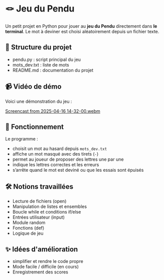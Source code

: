# 🪢 Jeu du Pendu

Un petit projet en Python pour jouer au **jeu du Pendu** directement dans **le terminal**. Le mot à deviner est choisi aléatoirement depuis un fichier texte.

## 📁 Structure du projet

- pendu.py : script principal du jeu
- mots_dev.txt : liste de mots
- README.md : documentation du projet

## 📹 Vidéo de démo

Voici une démonstration du jeu :

[Screencast from 2025-04-16 14-32-00.webm](https://github.com/user-attachments/assets/a2404d13-6016-4443-b7ce-63b26f563e28)


## 🧠 Fonctionnement

Le programme :
- choisit un mot au hasard depuis `mots_dev.txt`
- affiche un mot masqué avec des tirets (`-`)
- permet au joueur de proposer des lettres une par une
- indique les lettres correctes et les erreurs
- s’arrête quand le mot est deviné ou que les essais sont épuisés

## 🛠️ Notions travaillées

- Lecture de fichiers (open)
- Manipulation de listes et ensembles
- Boucle while et conditions if/else
- Entrées utilisateur (input)
- Module random
- Fonctions (def)
- Logique de jeu

## ✨ Idées d'amélioration

- simplifier et rendre le code propre
- Mode facile / difficile (en cours)
- Enregistrement des scores